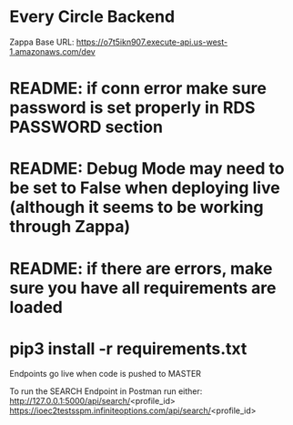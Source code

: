 # Every Circle Backend

Zappa Base URL: https://o7t5ikn907.execute-api.us-west-1.amazonaws.com/dev

# README: if conn error make sure password is set properly in RDS PASSWORD section

# README: Debug Mode may need to be set to False when deploying live (although it seems to be working through Zappa)

# README: if there are errors, make sure you have all requirements are loaded

# pip3 install -r requirements.txt

Endpoints go live when code is pushed to MASTER

To run the SEARCH Endpoint in Postman run either:
http://127.0.0.1:5000/api/search/<profile_id>
https://ioec2testsspm.infiniteoptions.com/api/search/<profile_id>
